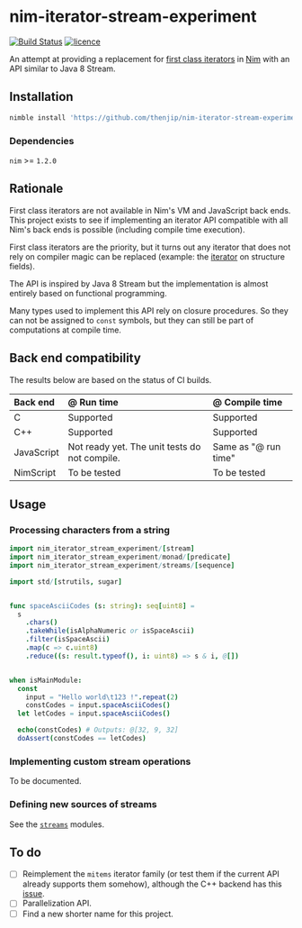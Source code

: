 # nim-iterator-stream-experiment

[![Build Status](https://github.com/thenjip/nim-iterator-stream-experiment/workflows/Unit%20tests/badge.svg?branch=master)](https://github.com/thenjip/nim-iterator-stream-experiment/actions?query=workflow%3A"Unit+tests"+branch%3A"master")
[![licence](https://img.shields.io/github/license/thenjip/nim-iterator-stream-experiment.svg)](https://raw.githubusercontent.com/thenjip/nim-iterator-stream-experiment/master/LICENSE)

An attempt at providing a replacement for [first class iterators](
https://nim-lang.org/docs/manual.html#iterators-and-the-for-statement-first-class-iterators)
in [Nim](https://nim-lang.org/) with an API similar to Java 8 Stream.

## Installation

```sh
nimble install 'https://github.com/thenjip/nim-iterator-stream-experiment'
```

### Dependencies

`nim` >= `1.2.0`

## Rationale

First class iterators are not available in Nim's VM and JavaScript back ends.
This project exists to see if implementing an iterator API compatible with all
Nim's back ends is possible (including compile time execution).

First class iterators are the priority, but it turns out any iterator that does
not rely on compiler magic can be replaced (example: the [iterator](
https://nim-lang.org/docs/iterators.html#fields.i%2CT) on structure fields).

The API is inspired by Java 8 Stream but the implementation is almost entirely
based on functional programming.

Many types used to implement this API rely on closure procedures. So they can
not be assigned to `const` symbols, but they can still be part of computations
at compile time.

## Back end compatibility

The results below are based on the status of CI builds.

| Back end | @ Run time | @ Compile time |
| :--- | :--- | :--- |
| C | Supported | Supported |
| C++ | Supported | Supported |
| JavaScript | Not ready yet. The unit tests do not compile. | Same as "@ run time" |
| NimScript | To be tested | To be tested |

## Usage

### Processing characters from a string

```Nim
import nim_iterator_stream_experiment/[stream]
import nim_iterator_stream_experiment/monad/[predicate]
import nim_iterator_stream_experiment/streams/[sequence]

import std/[strutils, sugar]


func spaceAsciiCodes (s: string): seq[uint8] =
  s
    .chars()
    .takeWhile(isAlphaNumeric or isSpaceAscii)
    .filter(isSpaceAscii)
    .map(c => c.uint8)
    .reduce((s: result.typeof(), i: uint8) => s & i, @[])


when isMainModule:
  const
    input = "Hello world\t123 !".repeat(2)
    constCodes = input.spaceAsciiCodes()
  let letCodes = input.spaceAsciiCodes()

  echo(constCodes) # Outputs: @[32, 9, 32]
  doAssert(constCodes == letCodes)
```

### Implementing custom stream operations

To be documented.

### Defining new sources of streams

See the [`streams`](./nim_iterator_stream_experiment/streams) modules.

## To do

- [ ] Reimplement the `mitems` iterator family (or test them if the current API
      already supports them somehow), although the C++ backend has this [issue](
      https://github.com/nim-lang/Nim/issues/10219).
- [ ] Parallelization API.
- [ ] Find a new shorter name for this project.
